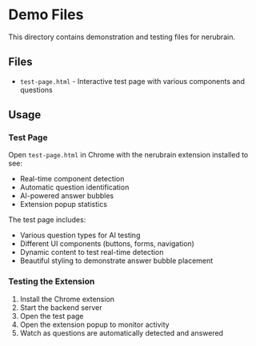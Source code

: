 # Demo Files

This directory contains demonstration and testing files for nerubrain.

## Files

- `test-page.html` - Interactive test page with various components and questions

## Usage

### Test Page

Open `test-page.html` in Chrome with the nerubrain extension installed to see:

- Real-time component detection
- Automatic question identification
- AI-powered answer bubbles
- Extension popup statistics

The test page includes:
- Various question types for AI testing
- Different UI components (buttons, forms, navigation)
- Dynamic content to test real-time detection
- Beautiful styling to demonstrate answer bubble placement

### Testing the Extension

1. Install the Chrome extension
2. Start the backend server
3. Open the test page
4. Open the extension popup to monitor activity
5. Watch as questions are automatically detected and answered
